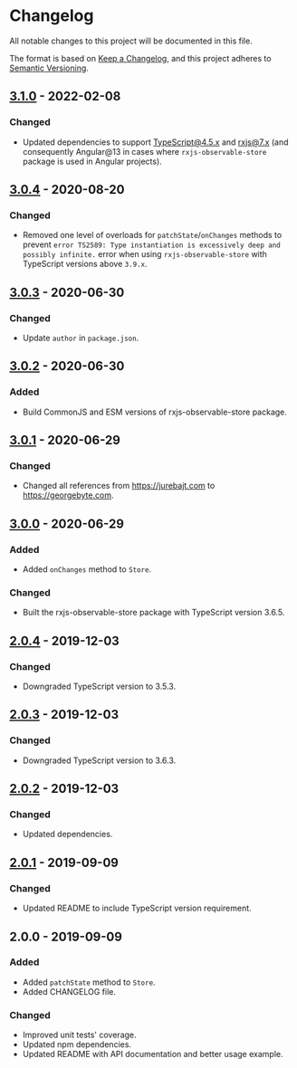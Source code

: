 # Changelog

All notable changes to this project will be documented in this file.

The format is based on [Keep a Changelog](https://keepachangelog.com/en/1.0.0/),
and this project adheres to [Semantic Versioning](https://semver.org/spec/v2.0.0.html).

## [3.1.0] - 2022-02-08

### Changed

* Updated dependencies to support TypeScript@4.5.x and rxjs@7.x (and consequently Angular@13 in cases where `rxjs-observable-store` package is used in Angular projects).

## [3.0.4] - 2020-08-20

### Changed

* Removed one level of overloads for `patchState`/`onChanges` methods to prevent `error TS2589: Type instantiation is excessively deep and possibly infinite.` error when using `rxjs-observable-store` with TypeScript versions above `3.9.x`.

## [3.0.3] - 2020-06-30

### Changed

* Update `author` in `package.json`.

## [3.0.2] - 2020-06-30

### Added

* Build CommonJS and ESM versions of rxjs-observable-store package.

## [3.0.1] - 2020-06-29

### Changed

* Changed all references from https://jurebajt.com to https://georgebyte.com.

## [3.0.0] - 2020-06-29

### Added

* Added `onChanges` method to `Store`.

### Changed

* Built the rxjs-observable-store package with TypeScript version 3.6.5.

## [2.0.4] - 2019-12-03

### Changed

* Downgraded TypeScript version to 3.5.3.

## [2.0.3] - 2019-12-03

### Changed

* Downgraded TypeScript version to 3.6.3.

## [2.0.2] - 2019-12-03

### Changed

* Updated dependencies.

## [2.0.1] - 2019-09-09

### Changed

* Updated README to include TypeScript version requirement.

## 2.0.0 - 2019-09-09

### Added

* Added `patchState` method to `Store`.
* Added CHANGELOG file.

### Changed

* Improved unit tests' coverage.
* Updated npm dependencies.
* Updated README with API documentation and better usage example.

[3.1.0]: https://github.com/georgebyte/rxjs-observable-store/compare/v3.0.4...v3.1.0
[3.0.4]: https://github.com/georgebyte/rxjs-observable-store/compare/v3.0.3...v3.0.4
[3.0.3]: https://github.com/georgebyte/rxjs-observable-store/compare/v3.0.2...v3.0.3
[3.0.2]: https://github.com/georgebyte/rxjs-observable-store/compare/v3.0.1...v3.0.2
[3.0.1]: https://github.com/georgebyte/rxjs-observable-store/compare/v3.0.0...v3.0.1
[3.0.0]: https://github.com/georgebyte/rxjs-observable-store/compare/v2.0.4...v3.0.0
[2.0.4]: https://github.com/georgebyte/rxjs-observable-store/compare/v2.0.3...v2.0.4
[2.0.3]: https://github.com/georgebyte/rxjs-observable-store/compare/v2.0.2...v2.0.3
[2.0.2]: https://github.com/georgebyte/rxjs-observable-store/compare/v2.0.1...v2.0.2
[2.0.1]: https://github.com/georgebyte/rxjs-observable-store/compare/v2.0.0...v2.0.1
